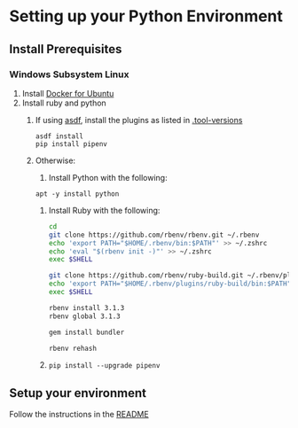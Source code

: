 
# Setting up your Python Environment

## Install Prerequisites

###  Windows Subsystem Linux

 1. Install [Docker for Ubuntu](https://docs.docker.com/engine/install/ubuntu/)
 1. Install ruby and python
    1. If using [asdf](https://asdf-vm.com/guide/getting-started.html), install the plugins as listed in [.tool-versions](./.tool-versions)
       ```
       asdf install
       pip install pipenv
       ```

    1. Otherwise:
    
       1. Install Python with the following: 

         `apt -y install python`

       1. Install Ruby with the following:

          ```zsh
          cd
          git clone https://github.com/rbenv/rbenv.git ~/.rbenv
          echo 'export PATH="$HOME/.rbenv/bin:$PATH"' >> ~/.zshrc
          echo 'eval "$(rbenv init -)"' >> ~/.zshrc
          exec $SHELL

          git clone https://github.com/rbenv/ruby-build.git ~/.rbenv/plugins/ruby-build
          echo 'export PATH="$HOME/.rbenv/plugins/ruby-build/bin:$PATH"' >> ~/.zshrc
          exec $SHELL

          rbenv install 3.1.3
          rbenv global 3.1.3

          gem install bundler

          rbenv rehash
          ```
       1. `pip install --upgrade pipenv`


## Setup your environment 

Follow the instructions in the [README](./README.md)
